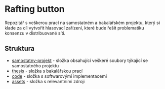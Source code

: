 # Rafting button

Repozitář s veškerou prací na samostatném a bakalářském projektu, který si klade za cíl vytvořit hlasovací zařízení, které bude řešit problematiku konsenzu v distribuované síti.

## Struktura

- [samostatny-projekt](/samostatny-projekt/) - složka obsahující veškeré soubory týkající se samostatného projektu
- [thesis](/thesis/) - složka s bakalářskou prací
- [code](/code/) - složka s softwarovými implementacemi
- [assets](/assets/) - složka s relevantními zdroji

